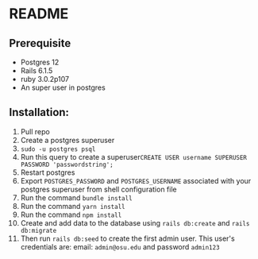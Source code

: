 # README

## Prerequisite
- Postgres 12
- Rails 6.1.5
- ruby 3.0.2p107
- An super user in postgres


## Installation:
1. Pull repo
2. Create a postgres superuser
  1. `sudo -u postgres psql`
  2. Run this query to create a superuser`CREATE USER username SUPERUSER PASSWORD 'passwordstring';`
  3. Restart postgres
4. Export `POSTGRES_PASSWORD` and `POSTGRES_USERNAME` associated with your postgres superuser from shell configuration file
5. Run the command `bundle install`
6. Run the command `yarn install`
7. Run the command `npm install`
8. Create and add data to the database using `rails db:create` and `rails db:migrate`
9. Then run `rails db:seed` to create the first admin user. This user's credentials are: email: `admin@osu.edu` and password `admin123`
